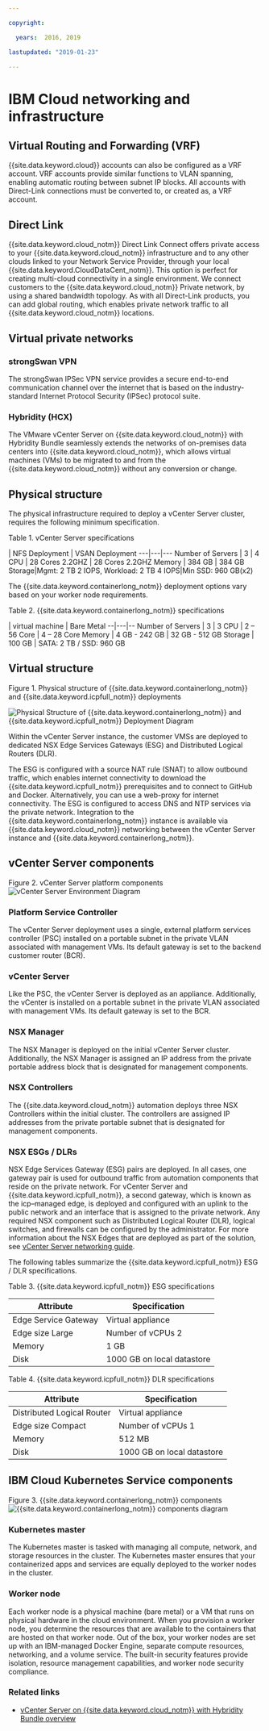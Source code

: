 ```yaml
---

copyright:

  years:  2016, 2019

lastupdated: "2019-01-23"

---
```


# IBM Cloud networking and infrastructure

## Virtual Routing and Forwarding (VRF)

{{site.data.keyword.cloud}} accounts can also be configured as a VRF account. VRF accounts provide similar functions to VLAN spanning, enabling automatic routing between subnet IP blocks. All accounts with Direct-Link connections must be converted to, or created as, a VRF account.

## Direct Link

{{site.data.keyword.cloud_notm}} Direct Link Connect offers private access to your {{site.data.keyword.cloud_notm}}
infrastructure and to any other clouds linked to your Network Service
Provider, through your local {{site.data.keyword.CloudDataCent_notm}}. This option is
perfect for creating multi-cloud connectivity in a single environment.
We connect customers to the {{site.data.keyword.cloud_notm}} Private network, by using a shared
bandwidth topology. As with all Direct-Link products, you can add global
routing, which enables private network traffic to all {{site.data.keyword.cloud_notm}}
locations.

## Virtual private networks

### strongSwan VPN

The strongSwan IPSec VPN service provides a secure end-to-end
communication channel over the internet that is based on the
industry-standard Internet Protocol Security (IPSec) protocol suite.

### Hybridity (HCX)

The VMware vCenter Server on {{site.data.keyword.cloud_notm}} with Hybridity Bundle seamlessly extends the
networks of on-premises data centers into {{site.data.keyword.cloud_notm}}, which allows
virtual machines (VMs) to be migrated to and from the {{site.data.keyword.cloud_notm}} without
any conversion or change.

## Physical structure

The physical infrastructure required to deploy a vCenter Server cluster, requires
the following minimum specification.

Table 1. vCenter Server specifications

  | NFS Deployment | VSAN Deployment
---|---|---
Number of Servers | 3 | 4
CPU | 28 Cores 2.2GHZ | 28 Cores 2.2GHZ
Memory | 384 GB | 384 GB
Storage|Mgmt: 2 TB 2 IOPS, Workload: 2 TB 4 IOPS|Min SSD: 960 GB(x2)   

The {{site.data.keyword.containerlong_notm}} deployment options vary based on your worker node requirements.

Table 2. {{site.data.keyword.containerlong_notm}} specifications

  | virtual machine | Bare Metal
--|---|--
Number of Servers | 3 | 3
CPU | 2 – 56 Core | 4 – 28 Core
Memory | 4 GB - 242 GB | 32 GB - 512 GB
Storage | 100 GB |  SATA: 2 TB / SSD: 960 GB

## Virtual structure

Figure 1. Physical structure of {{site.data.keyword.containerlong_notm}} and {{site.data.keyword.icpfull_notm}} deployments

![Physical Structure of {{site.data.keyword.containerlong_notm}} and {{site.data.keyword.icpfull_notm}} Deployment
Diagram](vcsiks-phy-ics-iks-deployment.svg)

Within the vCenter Server instance, the customer VMSs are deployed to dedicated NSX
Edge Services Gateways (ESG) and Distributed Logical Routers (DLR).

The ESG is configured with a source NAT rule (SNAT) to allow outbound traffic, which enables internet connectivity to download the {{site.data.keyword.icpfull_notm}} prerequisites and to connect to GitHub and Docker. Alternatively, you can use a web-proxy for internet connectivity. The ESG is configured to access DNS and NTP services via the private network. Integration to the {{site.data.keyword.containerlong_notm}} instance is available via {{site.data.keyword.cloud_notm}} networking between the vCenter Server instance and {{site.data.keyword.containerlong_notm}}.

## vCenter Server components

Figure 2. vCenter Server platform components
![vCenter Server Environment Diagram](vcsiks-vcs-env.svg)

### Platform Service Controller

The vCenter Server deployment uses a single, external platform services controller
(PSC) installed on a portable subnet in the private VLAN associated with
management VMs. Its default gateway is set to the backend
customer router (BCR).

### vCenter Server

Like the PSC, the vCenter Server is deployed as an appliance.
Additionally, the vCenter is installed on a portable subnet in the
private VLAN associated with management VMs. Its default
gateway is set to the BCR.

### NSX Manager

The NSX Manager is deployed on the initial vCenter Server cluster. Additionally,
the NSX Manager is assigned an IP address from the private portable
address block that is designated for management components.

### NSX Controllers

The {{site.data.keyword.cloud_notm}} automation deploys three NSX Controllers within the
initial cluster. The controllers are assigned IP addresses from the
private portable subnet that is designated for management components.

### NSX ESGs / DLRs

NSX Edge Services Gateway (ESG) pairs are deployed. In all cases, one
gateway pair is used for outbound traffic from automation components that
reside on the private network. For vCenter Server and {{site.data.keyword.icpfull_notm}}, a second gateway, which is known as the
icp–managed edge, is deployed and configured with an uplink to the
public network and an interface that is assigned to the private network.
Any required NSX component such as Distributed Logical
Router (DLR), logical switches, and firewalls can be configured by the
administrator. For more information about the NSX Edges that are
deployed as part of the solution, see [vCenter Server networking guide](/docs/services/vmwaresolutions/archiref/vcsnsxt/vcsnsxt-intro.html).

The following tables summarize the {{site.data.keyword.icpfull_notm}} ESG / DLR specifications.

Table 3. {{site.data.keyword.icpfull_notm}} ESG specifications

Attribute |  Specification
--|--
Edge Service Gateway | Virtual appliance
Edge size	Large | Number of vCPUs	2
Memory	| 1 GB
Disk	| 1000 GB on local datastore

Table 4. {{site.data.keyword.icpfull_notm}} DLR specifications

Attribute  |  Specification
--|--|
Distributed Logical Router |	Virtual appliance
Edge size	Compact | Number of vCPUs	1
Memory	| 512 MB
Disk	| 1000 GB on local datastore

## IBM Cloud Kubernetes Service components

Figure 3. {{site.data.keyword.containerlong_notm}} components
![{{site.data.keyword.containerlong_notm}} components diagram](vcsiks-iks-components.svg)

### Kubernetes master

The Kubernetes master is tasked with managing all compute, network, and
storage resources in the cluster. The Kubernetes master ensures that
your containerized apps and services are equally deployed to the worker
nodes in the cluster.

###	Worker node

Each worker node is a physical machine (bare metal) or a VM
that runs on physical hardware in the cloud environment. When you
provision a worker node, you determine the resources that are available
to the containers that are hosted on that worker node. Out of the box,
your worker nodes are set up with an IBM-managed Docker Engine, separate
compute resources, networking, and a volume service. The built-in
security features provide isolation, resource management capabilities,
and worker node security compliance.

### Related links

* [vCenter Server on {{site.data.keyword.cloud_notm}} with Hybridity Bundle overview](/docs/services/vmwaresolutions/archiref/vcs/vcs-hybridity-intro.html)
